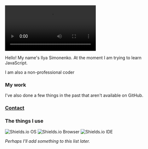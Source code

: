 ![Logo](logo.mp4)

Hello! My name's Ilya Simonenko. At the moment I am trying to learn JavaScript.

I am also a non-professional coder

### My work

I've also done a few things in the past that aren't available on GitHub.

### [Contact](https://simonenkoilya.github.io/)

### The things I use

![Shields.io OS](https://img.shields.io/badge/OS-Windows%2011-blue?style=for-the-badge&logo=microsoft) ![Shields.io Browser](https://img.shields.io/badge/Browser-Microsoft%20Edge-blue?style=for-the-badge&logo=microsoftedge) ![Shields.io IDE](https://img.shields.io/badge/IDE-VSCode-blueviolet?style=for-the-badge&logo=visualstudiocode)

*Perhaps I'll add something to this list later.*

